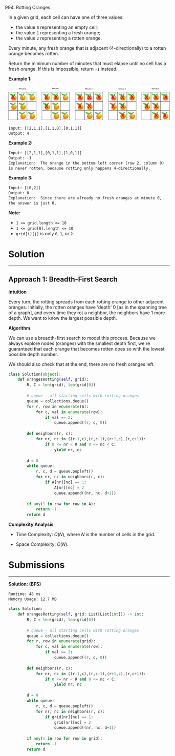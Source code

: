 994. Rotting Oranges

In a given grid, each cell can have one of three values:

* the value `0` representing an empty cell;
* the value `1` representing a fresh orange;
* the value `2` representing a rotten orange.

Every minute, any fresh orange that is adjacent (4-directionally) to a rotten orange becomes rotten.

Return the minimum number of minutes that must elapse until no cell has a fresh orange.  If this is impossible, return `-1` instead.

 

**Example 1:**

![994_oranges.png](img/994_oranges.png)
```
Input: [[2,1,1],[1,1,0],[0,1,1]]
Output: 4
```

**Example 2:**
```
Input: [[2,1,1],[0,1,1],[1,0,1]]
Output: -1
Explanation:  The orange in the bottom left corner (row 2, column 0) is never rotten, because rotting only happens 4-directionally.
```

**Example 3:**
```
Input: [[0,2]]
Output: 0
Explanation:  Since there are already no fresh oranges at minute 0, the answer is just 0.
```

**Note:**

* `1 <= grid.length <= 10`
* `1 <= grid[0].length <= 10`
* `grid[i][j]` is only `0`, `1`, or `2`.

# Solution
---
## Approach 1: Breadth-First Search
**Intuition**

Every turn, the rotting spreads from each rotting orange to other adjacent oranges. Initially, the rotten oranges have 'depth' 0 [as in the spanning tree of a graph], and every time they rot a neighbor, the neighbors have 1 more depth. We want to know the largest possible depth.

**Algorithm**

We can use a breadth-first search to model this process. Because we always explore nodes (oranges) with the smallest depth first, we're guaranteed that each orange that becomes rotten does so with the lowest possible depth number.

We should also check that at the end, there are no fresh oranges left.

```python
class Solution(object):
    def orangesRotting(self, grid):
        R, C = len(grid), len(grid[0])

        # queue - all starting cells with rotting oranges
        queue = collections.deque()
        for r, row in enumerate(A):
            for c, val in enumerate(row):
                if val == 2:
                    queue.append((r, c, 0))

        def neighbors(r, c):
            for nr, nc in ((r-1,c),(r,c-1),(r+1,c),(r,c+1)):
                if 0 <= nr < R and 0 <= nc < C:
                    yield nr, nc

        d = 0
        while queue:
            r, c, d = queue.popleft()
            for nr, nc in neighbors(r, c):
                if A[nr][nc] == 1:
                    A[nr][nc] = 2
                    queue.append((nr, nc, d+1))

        if any(1 in row for row in A):
            return -1
        return d
```

**Complexity Analysis**

* Time Complexity: $O(N)$, where $N$ is the number of cells in the grid.

* Space Complexity: $O(N)$.

# Submissions
---
**Solution: (BFS)**
```
Runtime: 48 ms
Memory Usage: 12.7 MB
```
```python
class Solution:
    def orangesRotting(self, grid: List[List[int]]) -> int:
        R, C = len(grid), len(grid[0])

        # queue - all starting cells with rotting oranges
        queue = collections.deque()
        for r, row in enumerate(grid):
            for c, val in enumerate(row):
                if val == 2:
                    queue.append((r, c, 0))

        def neighbors(r, c):
            for nr, nc in ((r-1,c),(r,c-1),(r+1,c),(r,c+1)):
                if 0 <= nr < R and 0 <= nc < C:
                    yield nr, nc

        d = 0
        while queue:
            r, c, d = queue.popleft()
            for nr, nc in neighbors(r, c):
                if grid[nr][nc] == 1:
                    grid[nr][nc] = 2
                    queue.append((nr, nc, d+1))

        if any(1 in row for row in grid):
            return -1
        return d
```